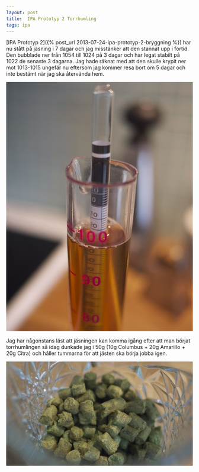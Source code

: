 ```yaml
---
layout: post
title:  IPA Prototyp 2 Torrhumling
tags: ipa
---
```

[IPA Prototyp 2]({% post_url 2013-07-24-ipa-prototyp-2-bryggning %}) har nu stått på jäsning i 7 dagar och jag misstänker att den stannat upp i förtid.
Den bubblade ner från 1054 till 1024 på 3 dagar och har legat stabilt på 1022 de senaste 3 dagarna. Jag hade räknat med att den skulle krypit ner 
mot 1013-1015 ungefär nu eftersom jag kommer resa bort om 5 dagar och inte bestämt när jag ska återvända hem.

![Hydromätning](/assets/ipa-prototyp-2-hydrometer.jpg)

Jag har någonstans läst att jäsningen kan komma igång efter att man börjat torrhumlingen så idag dunkade jag i 50g (10g Columbus + 20g Amarillo + 20g Citra) och håller tummarna för att jästen ska börja jobba igen.

![Humle](/assets/ipa-prototyp-2-dryhops.jpg)
